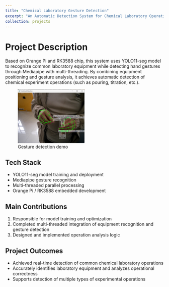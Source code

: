 ```yaml
---
title: "Chemical Laboratory Gesture Detection"
excerpt: "An Automatic Detection System for Chemical Laboratory Operation Based on Orange Pi and RK3588"
collection: projects
---
```


# Project Description
Based on Orange Pi and RK3588 chip, this system uses YOLO11-seg model to recognize common laboratory equipment while detecting hand gestures through Mediapipe with multi-threading. By combining equipment positioning and gesture analysis, it achieves automatic detection of chemical experiment operations (such as pouring, titration, etc.).

<figure>
  <img src="/images/projects/chem-is-try/grabing_cylinder.png" alt="Gesture detection demo" width="50%">
  <figcaption>Gesture detection demo</figcaption>
</figure>

## Tech Stack
- YOLO11-seg model training and deployment
- Mediapipe gesture recognition
- Multi-threaded parallel processing
- Orange Pi / RK3588 embedded development

## Main Contributions
1. Responsible for model training and optimization
2. Completed multi-threaded integration of equipment recognition and gesture detection
3. Designed and implemented operation analysis logic

## Project Outcomes
- Achieved real-time detection of common chemical laboratory operations
- Accurately identifies laboratory equipment and analyzes operational correctness
- Supports detection of multiple types of experimental operations